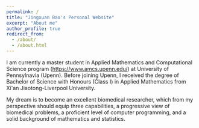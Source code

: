 ```yaml
---
permalink: /
title: "Jingxuan Bao's Personal Website"
excerpt: "About me"
author_profile: true
redirect_from: 
  - /about/
  - /about.html
---
```


I am currently a master student in Applied Mathematics and Computational Science program (https://www.amcs.upenn.edu/) at University of Pennsylnavia (Upenn). Before joining Upenn, I received the degree of Bachelor of Science with Honours (Class I) in Applied Mathematics from Xi'an Jiaotong-Liverpool University.

My dream is to become an excellent biomedical researcher, which from my perspective should equip three capabilities, a progressive view of biomedical problems, a proficient level of computer programming, and a solid background of mathematics and statistics. 
